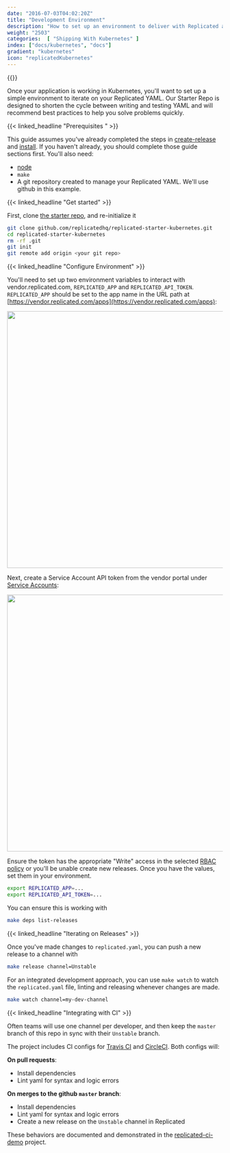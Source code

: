 ```yaml
---
date: "2016-07-03T04:02:20Z"
title: "Development Environment"
description: "How to set up an environment to deliver with Replicated and Kubernetes"
weight: "2503"
categories:  [ "Shipping With Kubernetes" ]
index: ["docs/kubernetes", "docs"]
gradient: "kubernetes"
icon: "replicatedKubernetes"
---
```


{{<legacynotice>}}

Once your application is working in Kubernetes, you'll want to set up a simple environment to iterate on your Replicated YAML. Our Starter Repo is designed to shorten the cycle between writing and testing YAML and will recommend best practices to help you solve problems quickly.



{{< linked_headline "Prerequisites " >}}

This guide assumes you've already completed the steps in [create-release](/guides/ship-with-kubernetes/create-release) and [install](/guides/ship-with-kubernetes/install). If you haven't already, you should complete those guide sections first. You'll also need:

- [node](https://nodejs.org/en/download/)
- `make`
- A git repository created to manage your Replicated YAML. We'll use github in this example.

{{< linked_headline "Get started" >}}

First, clone [the starter repo](https://github.com/replicatedhq/replicated-starter-kubernetes), and re-initialize it


```sh
git clone github.com/replicatedhq/replicated-starter-kubernetes.git
cd replicated-starter-kubernetes
rm -rf .git
git init
git remote add origin <your git repo>
```

{{< linked_headline "Configure Environment" >}}

You'll need to set up two environment variables to interact with vendor.replicated.com,
`REPLICATED_APP` and `REPLICATED_API_TOKEN`. `REPLICATED_APP` should be set to the
app name in the URL path at [https://vendor.replicated.com/apps](https://vendor.replicated.com/apps):

<p align="center"><img src="/images/guides/kubernetes/REPLICATED_APP.png" width=600></img></p>

Next, create a Service Account API token from the vendor portal under [Service Accounts](https://vendor.replicated.com/team/serviceaccounts):

<p align="center"><img src="/images/guides/kubernetes/REPLICATED_API_TOKEN.png" width=600></img></p>

Ensure the token has the appropriate "Write" access in the selected [RBAC policy](https://vendor.replicated.com/team/policies) or you'll be unable create new releases. Once you have the values,
set them in your environment.

```sh
export REPLICATED_APP=...
export REPLICATED_API_TOKEN=...
```

You can ensure this is working with

```sh
make deps list-releases
```

{{< linked_headline "Iterating on Releases" >}}

Once you've made changes to `replicated.yaml`, you can push a new release to a channel with

```sh
make release channel=Unstable
```

For an integrated development approach, you can use `make watch` to
watch the `replicated.yaml` file, linting and releasing whenever changes are made.

```sh
make watch channel=my-dev-channel
```

{{< linked_headline "Integrating with CI" >}}

Often teams will use one channel per developer, and then keep the `master` branch of this repo in sync with their `Unstable` branch.

The project includes CI configs for [Travis CI](https://travis-ci.org) and [CircleCI](https://circleci.com).
Both configs will:

**On pull requests**:

- Install dependencies
- Lint yaml for syntax and logic errors

**On merges to the github `master` branch**:

- Install dependencies
- Lint yaml for syntax and logic errors
- Create a new release on the `Unstable` channel in Replicated

These behaviors are documented and demonstrated in the [replicated-ci-demo](https://github.com/replicatedhq/replicated-ci-demo) project.
